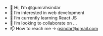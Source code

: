 - 👋 Hi, I’m @gumrahsindar
- 👀 I’m interested in web development
- 🌱 I’m currently learning React JS
- 💞️ I’m looking to collaborate on ...
- 📫 How to reach me -> gsindar@gmail.com

<!---
gumrahsindar/gumrahsindar is a ✨ special ✨ repository because its `README.md` (this file) appears on your GitHub profile.
You can click the Preview link to take a look at your changes.
--->
